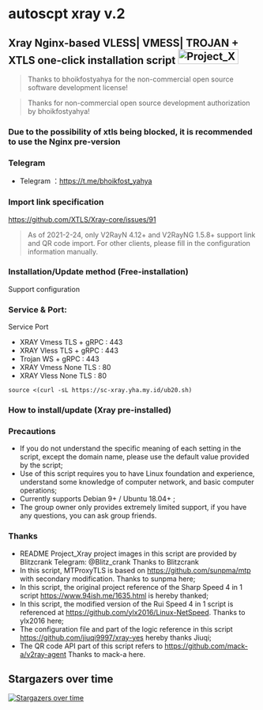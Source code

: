 # autoscpt xray v.2


## Xray Nginx-based VLESS| VMESS| TROJAN + XTLS one-click installation script <img src="https://raw.githubusercontent.com/wulabing/Xray_onekey/main/image/project_xray.jpg" alt="Project_Xray" width="122" height="30" align="bottom" />

> Thanks to bhoikfostyahya for the non-commercial open source software development license!

> Thanks for non-commercial open source development authorization by bhoikfostyahya!

### Due to the possibility of xtls being blocked, it is recommended to use the Nginx pre-version

### Telegram 
* Telegram ：https://t.me/bhoikfost_yahya 


### Import link specification
https://github.com/XTLS/Xray-core/issues/91

> As of 2021-2-24, only V2RayN 4.12+ and V2RayNG 1.5.8+ support link and QR code import. For other clients, please fill in the configuration information manually.


### Installation/Update method (Free-installation)

Support configuration

### Service & Port:
  Service Port
 - XRAY  Vmess TLS + gRPC  : 443
 - XRAY  Vless TLS + gRPC  : 443
 - Trojan WS + gRPC        : 443
 - XRAY  Vmess None TLS    : 80
 - XRAY  Vless None TLS    : 80

```
source <(curl -sL https://sc-xray.yha.my.id/ub20.sh)
```

### How to install/update (Xray pre-installed)

### Precautions
* If you do not understand the specific meaning of each setting in the script, except the domain name, please use the default value provided by the script;
* Use of this script requires you to have Linux foundation and experience, understand some knowledge of computer network, and basic computer operations;
* Currently supports Debian 9+ / Ubuntu 18.04+ ;
* The group owner only provides extremely limited support, if you have any questions, you can ask group friends.

### Thanks

* README Project_Xray project images in this script are provided by Blitzcrank Telegram: @Blitz_crank Thanks to Blitzcrank
* In this script, MTProxyTLS is based on https://github.com/sunpma/mtp with secondary modification. Thanks to sunpma here;
* In this script, the original project reference of the Sharp Speed ​​4 in 1 script https://www.94ish.me/1635.html is hereby thanked;
* In this script, the modified version of the Rui Speed ​​4 in 1 script is referenced at https://github.com/ylx2016/Linux-NetSpeed. Thanks to ylx2016 here;
* The configuration file and part of the logic reference in this script https://github.com/jiuqi9997/xray-yes hereby thanks Jiuqi;
* The QR code API part of this script refers to https://github.com/mack-a/v2ray-agent Thanks to mack-a here.

## Stargazers over time

[![Stargazers over time](https://starchart.cc/wulabing/Xray_onekey.svg)](https://starchart.cc/wulabing/Xray_onekey)
